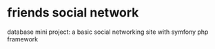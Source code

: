 # friends social network
database mini project: a basic social networking site with symfony php framework
